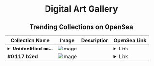 <div align="center">

# Digital Art Gallery

## Trending Collections on OpenSea

| Collection Name                       | Image                                                                                     | Description                       | OpenSea Link                                                                                          |
|---------------------------------------|-------------------------------------------------------------------------------------------|-----------------------------------|--------------------------------------------------------------------------------------------------------|
| **<details><summary>Unidentified co...</summary>Unidentified contract 368d8fc2-370d-4725-a31f-0f6495f1de1f</details>** | ![Image](https://i2.seadn.io/optimism/0x70453cfd1753497322b2f4882b7681e8dc63db3c/4db6eb6834fdbe75a694959988877a/014db6eb6834fdbe75a694959988877a.png?w=200&auto=format) |  | <details><summary>Link</summary>[Unidentified contract 368d8fc2-370d-4725-a31f-0f6495f1de1f](https://opensea.io/collection/unidentified-contract-368d8fc2-370d-4725-a31f-0f64)</details> |
| **#0 117 b2ed** | ![Image](https://i2.seadn.io/base/0x2ebd4845c54c605b2a1cc8dafecab2db12c57cf0/53834f05a4c1a44a3127b0358dc117/f053834f05a4c1a44a3127b0358dc117.jpeg?w=200&auto=format) |  | <details><summary>Link</summary>[#0 117 b2ed](https://opensea.io/collection/0-117-b2ed)</details> |

</div>